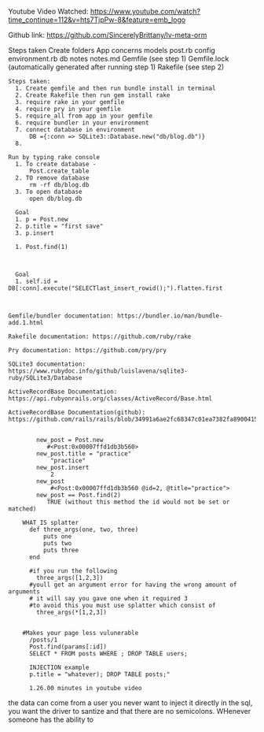 Youtube Video Watched: https://www.youtube.com/watch?time_continue=112&v=hts7TjpPw-8&feature=emb_logo

Github link: https://github.com/SincerelyBrittany/lv-meta-orm

Steps taken
  Create folders
    App
      concerns
      models
        post.rb
    config
      environment.rb
    db
    notes
      notes.md
    Gemfile (see step 1)
    Gemfile.lock (automatically generated after running step 1)
    Rakefile (see step 2)


    Steps taken:
      1. Create gemfile and then run bundle install in terminal
      2. Create Rakefile then run gem install rake
      3. require rake in your gemfile
      4. require pry in your gemfile
      5. require_all from app in your gemfile
      6. require bundler in your environment
      7. connect database in environment
          DB ={:conn => SQLite3::Database.new("db/blog.db")}
      8.

    Run by typing rake console
      1. To create database -
          Post.create_table
      2. TO remove database
          rm -rf db/blog.db
      3. To open database
          open db/blog.db

      Goal
      1. p = Post.new
      2. p.title = "first save"
      3. p.insert

      1. Post.find(1)



      Goal
      1. self.id = DB[:conn].execute("SELECTlast_insert_rowid();").flatten.first



    Gemfile/bundler documentation: https://bundler.io/man/bundle-add.1.html

    Rakefile documentation: https://github.com/ruby/rake

    Pry documentation: https://github.com/pry/pry

    SQLite3 documentation: https://www.rubydoc.info/github/luislavena/sqlite3-ruby/SQLite3/Database

    ActiveRecordBase Documentation: https://api.rubyonrails.org/classes/ActiveRecord/Base.html

    ActiveRecordBase Documentation(github): https://github.com/rails/rails/blob/34991a6ae2fc68347c01ea7382fa89004159e019/activerecord/lib/active_record/base.rb


            new_post = Post.new
               #<Post:0x00007ffd1db3b560>
            new_post.title = "practice"
                "practice"
            new_post.insert
                2
            new_post
                #<Post:0x00007ffd1db3b560 @id=2, @title="practice">
            new_post == Post.find(2)
               TRUE (without this method the id would not be set or matched)

        WHAT IS splatter
          def three_args(one, two, three)
              puts one
              puts two
              puts three
          end

          #if you run the following
            three_args([1,2,3])
          #youll get an argument error for having the wrong amount of arguments
          # it will say you gave one when it required 3
          #to avoid this you must use splatter which consist of
            three_args(*[1,2,3])


        #Makes your page less vulunerable
          /posts/1
          Post.find(params[:id])
          SELECT * FROM posts WHERE ; DROP TABLE users;

          INJECTION example
          p.title = "whatever); DROP TABLE posts;"

          1.26.00 minutes in youtube video

the data can come from a user you never want to inject it directly in the sql, you want the driver to santize and that there are no semicolons.
        WHenever someone has the ability to
